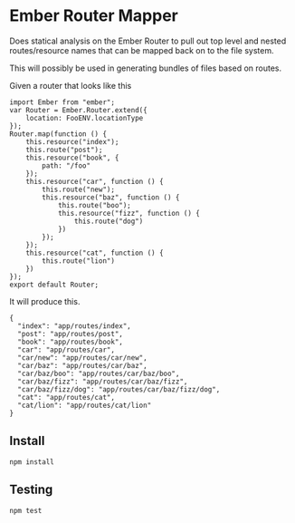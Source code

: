 # Ember Router Mapper

Does statical analysis on the Ember Router to pull out top level and nested routes/resource names that can be mapped back on to the file system.

This will possibly be used in generating bundles of files based on routes.

Given a router that looks like this

```
import Ember from "ember";
var Router = Ember.Router.extend({
    location: FooENV.locationType
});
Router.map(function () {
    this.resource("index");
    this.route("post");
    this.resource("book", {
        path: "/foo"
    });
    this.resource("car", function () {
        this.route("new");
        this.resource("baz", function () {
            this.route("boo");
            this.resource("fizz", function () {
                this.route("dog")
            })
        });
    });
    this.resource("cat", function () {
        this.route("lion")
    })
});
export default Router;

```

It will produce this.

```
{
  "index": "app/routes/index",
  "post": "app/routes/post",
  "book": "app/routes/book",
  "car": "app/routes/car",
  "car/new": "app/routes/car/new",
  "car/baz": "app/routes/car/baz",
  "car/baz/boo": "app/routes/car/baz/boo",
  "car/baz/fizz": "app/routes/car/baz/fizz",
  "car/baz/fizz/dog": "app/routes/car/baz/fizz/dog",
  "cat": "app/routes/cat",
  "cat/lion": "app/routes/cat/lion"
}

```

## Install

```
npm install
```

## Testing

```
npm test
```